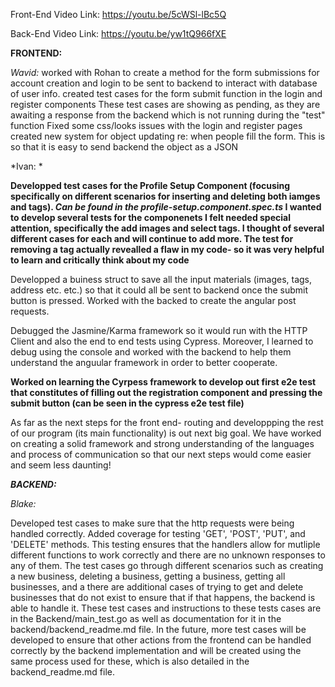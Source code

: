 Front-End Video Link: https://youtu.be/5cWSl-lBc5Q

Back-End Video Link: https://youtu.be/yw1tQ966fXE


****FRONTEND:****

*Wavid:*
  worked with Rohan to create a method for the form submissions for account creation and login to be sent to backend to interact with database of user info. 
  created test cases for the form submit function in the login and register components
    These test cases are showing as pending, as they are awaiting a response from the backend which is not running during the "test" function
   Fixed some css/looks issues with the login and register pages
   created new system for object updating re: when people fill the form. This is so that it is easy to send backend the object as a JSON

*Ivan: *

  **Developped test cases for the Profile Setup Component (focusing specifically on different scenarios for inserting and deleting both iamges and tags). *Can be found in the profile-setup.component.spec.ts* I wanted to develop several tests for the componenets I felt needed special attention, specifically the add images and select tags. I thought of several different cases for each and will continue to add more. The test for removing a tag actually revealled a flaw in my code- so it was very helpful to learn and critically think about my code**
  
  Developped a buiness struct to save all the input materials (images, tags, address etc. etc.) so that it could all be sent to backend once the submit button is pressed. Worked with the backed to create the angular post requests.
  
  Debugged the Jasmine/Karma framework so it would run with the HTTP Client and also the end to end tests using Cypress. Moreover, I learned to debug using the console and worked with the backend to help them understand the anguular framework in order to better cooperate.
  
  **Worked on learning the Cyrpess framework to develop out first e2e test that constitutes of filling out the registration component and pressing the submit button (can be seen in the cypress e2e test file)**
  
As far as the next steps for the front end- routing and developpping the rest of our program (its main functionality) is out next big goal. We have worked on creating a solid framework and strong understanding of the languages and process of communication so that our next steps would come easier and seem less daunting!
  
**_BACKEND:_**

*Blake:*


  Developed test cases to make sure that the http requests were being handled correctly. Added coverage for testing 'GET', 'POST', 'PUT', and 'DELETE' methods. This testing ensures that the handlers allow for mutliple different functions to work correctly and there are no unknown responses to any of them. The test cases go through different scenarios such as creating a new business, deleting a business, getting a business, getting all businesses, and a there are additional cases of trying to get and delete businesses that do not exist to ensure that if that happens, the backend is able to handle it. 
  These test cases and instructions to these tests cases are in the Backend/main_test.go as well as documentation for it in the backend/backend_readme.md file. 
  In the future, more test cases will be developed to ensure that other actions from the frontend can be handled correctly by the backend implementation and will be created using the same process used for these, which is also detailed in the backend_readme.md file.
